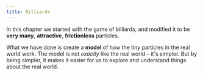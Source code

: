 ```yaml
---
title: Billiards
---
```


<script>
    var sim = createSimulation({
        initialize: function(simulation) {
            var p = simulation.parameters;

            initBilliards(simulation, simulation.boxBounds);

            p.isOnlyHardSpheres = false;

            var ljInteraction = new LennardJonesInteraction();
            ljInteraction.strength = 10;
            setInteraction(simulation, 0, 0, ljInteraction);

    		setToolbarAvailableTools(simulation.toolbar, ["impulse"]);
        }
    });
</script>

In this chapter we started with the game of billiards, and modified it to be **very many**, **attractive**, **frictionless** particles.

What we have done is create a **model** of how the tiny particles in the real world work.
The model is not _exactly_ like the real world – it's simpler.
But by being simpler, it makes it easier for us to explore and understand things about the real world.

<!-- * In the real world there are **incredibly many** particles, and we have only a few hundred.
	* The particles in the real world are too many and small to see. It's easier to think about a few hundred.
* There are many different kinds of particle, and the attraction between them is more complicated in the real world.
	* Most things we will explore here work just as well with one or two kinds of particle.
* Our particles move only in two dimensions, but the real world is three-dimensional.
	* In 2D, we can see all the particles. In 3D, particles can hide behind other particles, which makes it harder to see what they're doing.

Now that we've created this model, let's put it to use!
In the coming chapters we will use our **model** to help us understand things about the **real world**. -->
